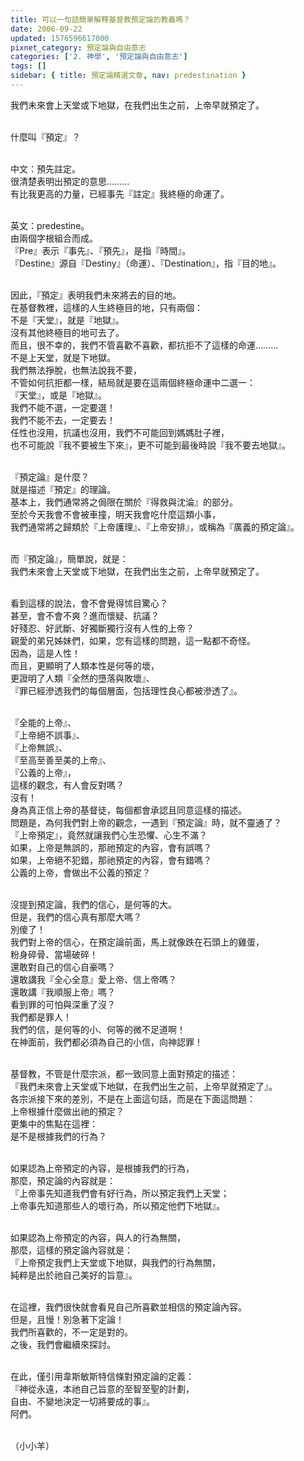```yaml
---
title: 可以一句話簡單解釋基督教預定論的教義嗎？
date: 2006-09-22
updated: 1576596617000
pixnet_category: 預定論與自由意志
categories: ['2. 神學', '預定論與自由意志']
tags: []
sidebar: { title: 預定論精選文章, nav: predestination }
---
```


<p>我們未來會上天堂或下地獄，在我們出生之前，上帝早就預定了。</p>
<p><br/>
什麼叫『預定』？</p>
<p><br/>
中文：預先註定。<br/>
很清楚表明出預定的意思………<br/>
有比我更高的力量，已經事先『註定』我終極的命運了。</p>
<p><br/>
英文：predestine。<br/>
由兩個字根組合而成。<br/>
『Pre』表示『事先』、『預先』，是指『時間』。<br/>
『Destine』源自『Destiny』（命運）、『Destination』，指『目的地』。</p>
<p><br/>
因此，『預定』表明我們未來將去的目的地。<br/>
在基督教裡，這樣的人生終極目的地，只有兩個：<br/>
不是『天堂』，就是『地獄』。<br/>
沒有其他終極目的地可去了。<br/>
而且，很不幸的，我們不管喜歡不喜歡，都抗拒不了這樣的命運………<br/>
不是上天堂，就是下地獄。<br/>
我們無法掙脫，也無法說我不要，<br/>
不管如何抗拒都一樣，結局就是要在這兩個終極命運中二選一：<br/>
『天堂』，或是『地獄』。<br/>
我們不能不選，一定要選！ <br/>
我們不能不去，一定要去！<br/>
任性也沒用，抗議也沒用，我們不可能回到媽媽肚子裡，<br/>
也不可能說『我不要被生下來』，更不可能到最後時說『我不要去地獄』。</p>
<p><br/>
『預定論』是什麼？<br/>
就是描述『預定』的理論。<br/>
基本上，我們通常將之侷限在關於『得救與沈淪』的部分。<br/>
至於今天我會不會被車撞，明天我會吃什麼這類小事，<br/>
我們通常將之歸類於『上帝護理』、『上帝安排』，或稱為『廣義的預定論』。</p>
<p><br/>
而『預定論』，簡單說，就是：<br/>
我們未來會上天堂或下地獄，在我們出生之前，上帝早就預定了。</p>
<p><br/>
看到這樣的說法，會不會覺得怵目驚心？<br/>
甚至，會不會不爽？進而懷疑、抗議？<br/>
好殘忍、好武斷、好獨斷獨行沒有人性的上帝？<br/>
親愛的弟兄姊妹們，如果，您有這樣的問題，這一點都不奇怪。<br/>
因為，這是人性！<br/>
而且，更顯明了人類本性是何等的壞，<br/>
更證明了人類『全然的墮落與敗壞』、<br/>
『罪已經滲透我們的每個層面，包括理性良心都被滲透了』。</p>
<p><br/>
『全能的上帝』、<br/>
『上帝絕不誤事』、<br/>
『上帝無誤』、<br/>
『至高至善至美的上帝』、<br/>
『公義的上帝』，<br/>
這樣的觀念，有人會反對嗎？<br/>
沒有！<br/>
身為真正信上帝的基督徒，每個都會承認且同意這樣的描述。<br/>
問題是，為何我們對上帝的觀念，一遇到『預定論』時，就不靈通了？<br/>
『上帝預定』，竟然就讓我們心生恐懼、心生不滿？<br/>
如果，上帝是無誤的，那祂預定的內容，會有誤嗎？<br/>
如果，上帝絕不犯錯，那祂預定的內容，會有錯嗎？<br/>
公義的上帝，會做出不公義的預定？</p>
<p><br/>
沒提到預定論，我們的信心，是何等的大。<br/>
但是，我們的信心真有那麼大嗎？<br/>
別傻了！<br/>
我們對上帝的信心，在預定論前面，馬上就像跌在石頭上的雞蛋，<br/>
粉身碎骨、當場破碎！<br/>
還敢對自己的信心自豪嗎？<br/>
還敢講我『全心全意』愛上帝、信上帝嗎？<br/>
還敢講『我順服上帝』嗎？<br/>
看到罪的可怕與深重了沒？<br/>
我們都是罪人！<br/>
我們的信，是何等的小、何等的微不足道啊！<br/>
在神面前，我們都必須為自己的小信，向神認罪！</p>
<p><br/>
基督教，不管是什麼宗派，都一致同意上面對預定的描述：<br/>
『我們未來會上天堂或下地獄，在我們出生之前，上帝早就預定了』。<br/>
各宗派接下來的差別，不是在上面這句話，而是在下面這問題：<br/>
上帝根據什麼做出祂的預定？<br/>
更集中的焦點在這裡：<br/>
是不是根據我們的行為？</p>
<p><br/>
如果認為上帝預定的內容，是根據我們的行為，<br/>
那麼，預定論的內容就是：<br/>
『上帝事先知道我們會有好行為，所以預定我們上天堂；<br/>
上帝事先知道那些人的壞行為，所以預定他們下地獄』。</p>
<p><br/>
如果認為上帝預定的內容，與人的行為無關，<br/>
那麼，這樣的預定論內容就是：<br/>
『上帝預定我們上天堂或下地獄，與我們的行為無關，<br/>
純粹是出於祂自己美好的旨意』。</p>
<p><br/>
在這裡，我們很快就會看見自己所喜歡並相信的預定論內容。<br/>
但是，且慢！別急著下定論！<br/>
我們所喜歡的，不一定是對的。<br/>
之後，我們會繼續來探討。</p>
<p><br/>
在此，僅引用韋斯敏斯特信條對預定論的定義：<br/>
『神從永遠，本祂自己旨意的至智至聖的計劃，<br/>
自由、不變地決定一切將要成的事』。<br/>
阿們。</p>
<p><br/>
（小小羊）<br/>
 </p>
<p> </p>
<p> </p>
<p> </p>
